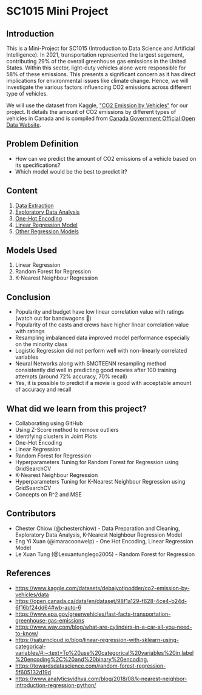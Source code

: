 # SC1015 Mini Project 

## Introduction

This is a Mini-Project for SC1015 (Introduction to Data Science and Artificial Intelligence). In 2021, transportation represented the largest segement, contributing 29% of the overall greenhouse gas emissions in the United States. Within this sector, light-duty vehicles alone were responsible for 58% of these emissions. This presents a significant concern as it has direct implications for environmental issues like climate change. Hence, we will investigate the various factors influencing CO2 emissions across different type of vehicles.

We will use the dataset from Kaggle, ["CO2 Emission by Vehicles"](https://www.kaggle.com/datasets/debajyotipodder/co2-emission-by-vehicles/data) for our project. It details the amount of CO2 emissions by different types of vehicles in Canada and is compiled from [Canada Government Official Open Data Website](https://open.canada.ca/data/en/dataset/98f1a129-f628-4ce4-b24d-6f16bf24dd64#wb-auto-6).

## Problem Definition

- How can we predict the amount of CO2 emissions of a vehicle based on its specifications?
- Which model would be the best to predict it?

## Content
1. [Data Extraction](https://github.com/imaracoonwelp/SC1015-Project/blob/main/Data%20Extraction%20and%20Cleaning.ipynb)
2. [Exploratory Data Analysis](https://github.com/imaracoonwelp/SC1015-Project/blob/main/Exploratory%20Data%20Analysis.ipynb)
3. [One-Hot Encoding](https://github.com/imaracoonwelp/SC1015-Project/blob/main/One%20Hot%20Encoding.ipynb)
4. [Linear Regression Model](https://github.com/imaracoonwelp/SC1015-Project/blob/main/Linear%20Regression%20Models.ipynb)
5. [Other Regression Models](https://github.com/imaracoonwelp/SC1015-Project/blob/main/Other%20Regression%20Models.ipynb)

## Models Used

1. Linear Regression
2. Random Forest for Regression
3. K-Nearest Neighbour Regression

## Conclusion

- Popularity and budget have low linear correlation value with ratings (watch out for bandwagons 🤣)
- Popularity of the casts and crews have higher linear correlation value with ratings
- Resampling imbalanced data improved model performance especially on the minority class
- Logistic Regression did not perform well with non-linearly correlated variables
- Neural Networks along with SMOTEENN resampling method consistently did well in predicting good movies after 100 training attempts (around 72% accuracy, 70% recall)
- Yes, it is possible to predict if a movie is good with acceptable amount of accuracy and recall

## What did we learn from this project?

- Collaborating using GitHub
- Using Z-Score method to remove outliers
- Identifying clusters in Joint Plots
- One-Hot Encoding
- Linear Regression
- Random Forest for Regression 
- Hyperparameters Tuning for Random Forest for Regression using GridSearchCV
- K-Nearest Neighbour Regression
- Hyperparameters Tuning for K-Nearest Neighbour Regression using GridSearchCV
- Concepts on R^2 and MSE

## Contributors

- Chester Chiow (@chesterchiow) - Data Preparation and Cleaning, Exploratory Data Analysis, K-Nearest Neighbour Regression Model
- Eng Yi Xuan (@imaracoonwelp) - One Hot Encoding, Linear Regression Model 
- Le Xuan Tung (@Lexuantunglego2005) - Random Forest for Regression

## References

- <https://www.kaggle.com/datasets/debajyotipodder/co2-emission-by-vehicles/data>
- <https://open.canada.ca/data/en/dataset/98f1a129-f628-4ce4-b24d-6f16bf24dd64#wb-auto-6>
- <https://www.epa.gov/greenvehicles/fast-facts-transportation-greenhouse-gas-emissions>
- <https://www.way.com/blog/what-are-cylinders-in-a-car-all-you-need-to-know/>
- <https://saturncloud.io/blog/linear-regression-with-sklearn-using-categorical-variables/#:~:text=To%20use%20categorical%20variables%20in,label%20encoding%2C%20and%20binary%20encoding.>
- <https://towardsdatascience.com/random-forest-regression-5f605132d19d>
- <https://www.analyticsvidhya.com/blog/2018/08/k-nearest-neighbor-introduction-regression-python/>



